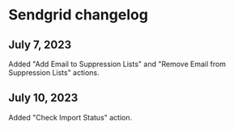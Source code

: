 # Sendgrid changelog

## July 7, 2023

Added "Add Email to Suppression Lists" and "Remove Email from Suppression Lists" actions.

## July 10, 2023

Added "Check Import Status" action.